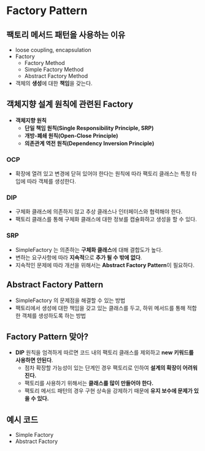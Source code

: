 # Factory Pattern

## 팩토리 메서드 패턴을 사용하는 이유

* loose coupling, encapsulation
* Factory
  * Factory Method
  * Simple Factory Method
  * Abstract Factory Method
* 객체의 **생성**에 대한 **책임**을 갖는다.

## 객체지향 설계 원칙에 관련된 Factory

* **객체지향 원칙**
  * **단일 책임 원칙\(Single Responsibility Principle, SRP\)**
  * **개방-폐쇄 원칙\(Open-Close Principle\)**
  * **의존관계 역전 원칙\(Dependency Inversion Principle\)**

### OCP

* 확장에 열려 있고 변경에 닫혀 있어야 한다는 원칙에 따라 팩토리 클래스는 특정 타입에 따라 객체를 생성한다.

### DIP

* 구체화 클래스에 의존하지 않고 추상 클래스나 인터페이스와 협력해야 한다.
* 팩토리 클래스를 통해 구체화 클래스에 대한 정보를 캡슐화하고 생성을 할 수 있다.

### SRP

* SimpleFactory 는 의존하는 **구체화 클래스**에 대해 결합도가 높다.
* 변하는 요구사항에 따라 **지속적**으로 **추가 될 수 밖에 없다**.
* 지속적인 문제에 따라 개선을 위해서는 **Abstract Factory Pattern**이 필요하다.

## Abstract Factory Pattern

* SimpleFactory 의 문제점을 해결할 수 있는 방법
* 팩토리에서 생성에 대한 책임을 갖고 있는 클래스를 두고, 하위 메서드를 통해 적합한 객체를 생성하도록 하는 방법

## Factory Pattern 맞아?

* **DIP** 원칙을 엄격하게 따르면 코드 내의 팩토리 클래스를 제외하고 **new 키워드를 사용하면 안된다**.
  * 점차 확장할 가능성이 있는 단계인 경우 팩토리로 인하여 **설계의 확장이 어려워진다.**
  * 팩토리를 사용하기 위해서는 **클래스를 많이 만들어야 한다.**
  * 팩토리 메서드 패턴의 경우 구현 상속을 강제하기 때문에 **유지 보수에 문제가 있을 수 있다.**

## 예시 코드

* Simple Factory
* Abstract Factory

